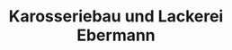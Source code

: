 ---
title: "Karosseriebau und Lackerei Ebermann"
url: /achim/karosseriebau-und-lackerei-ebermann/
shop: Autowerkstatt
---